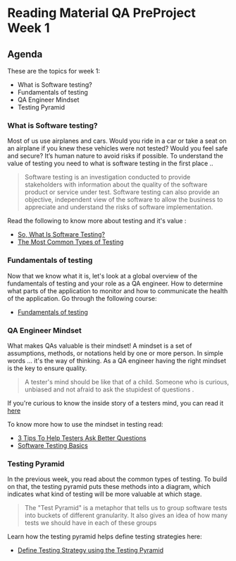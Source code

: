 # Reading Material QA PreProject Week 1

## Agenda

These are the topics for week 1:

- What is Software testing?
- Fundamentals of testing
- QA Engineer Mindset
- Testing Pyramid

### What is Software testing?

Most of us use airplanes and cars. Would you ride in a car or take a seat on an airplane if you knew these vehicles were not tested? Would you feel safe and secure? It’s human nature to avoid risks if possible. To understand the value of testing you need to what is software testing in the first place ..

> Software testing is an investigation conducted to provide stakeholders with information about the quality of the software product or service under test. Software testing can also provide an objective, independent view of the software to allow the business to appreciate and understand the risks of software implementation.

Read the following to know more about testing and it's value :

- [So, What Is Software Testing?](https://www.ministryoftesting.com/dojo/series/the-testing-planet-2017/lessons/so-what-is-software-testing)
- [The Most Common Types of Testing](https://testautomationresources.com/software-testing-basics/software-testing-types/)

### Fundamentals of testing

Now that we know what it is, let's look at a global overview of the fundamentals of testing and your role as a QA engineer. How to determine what parts of the application to monitor and how to communicate the health of the application. Go through the following course:

- [Fundamentals of testing](https://www.linkedin.com/learning/programming-foundations-software-testing-qa)

### QA Engineer Mindset

What makes QAs valuable is their mindset! A mindset is a set of assumptions, methods, or notations held by one or more person. In simple words ... it's the way of thinking. As a QA engineer having the right mindset is the key to ensure quality.

> A tester's mind should be like that of a child. Someone who is curious, unbiased and not afraid to ask the stupidest of questions .

If you're curious to know the inside story of a testers mind, you can read it [here](https://www.linkedin.com/pulse/testers-mind-inside-story-srinivas-murthy/)

To know more how to use the mindset in testing read:

- [3 Tips To Help Testers Ask Better Questions](https://www.ministryoftesting.com/dojo/series/the-testing-planet-archive/lessons/3-tips-to-help-testers-ask-better-questions)
- [Software Testing Basics](https://usersnap.com/blog/software-testing-basics/)

### Testing Pyramid

In the previous week, you read about the common types of testing. To build on that, the testing pyramid puts these methods into a diagram, which indicates what kind of testing will be more valuable at which stage.

> The "Test Pyramid" is a metaphor that tells us to group software tests into buckets of different granularity. It also gives an idea of how many tests we should have in each of these groups

Learn how the testing pyramid helps define testing strategies here:

- [Define Testing Strategy using the Testing Pyramid](https://medium.com/@Colin_But/define-testing-strategy-using-the-testing-pyramid-1dabee37e823)

